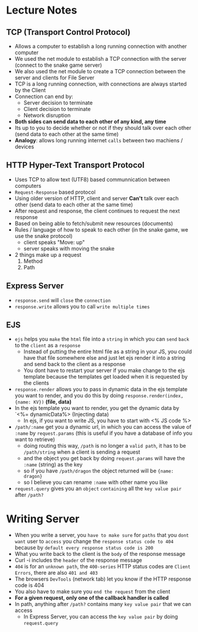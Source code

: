 # Lecture Notes

## TCP (Transport Control Protocol)
* Allows a computer to establish a long running connection with another computer
* We used the net module to establish a TCP connection with the server (connect to the snake game server)
* We also used the net module to create a TCP connection between the server and clients for File Server
* TCP is a long running connection, with connections are always started by the Client
* Connection can end by:
  - Server decision to terminate
  - Client decision to terminate
  - Network disruption 
* **Both sides can send data to each other of any kind, any time**
* Its up to you to decide whether or not if they should talk over each other (send data to each other at the same time)
* **Analogy**: allows long running internet `calls` between two machiens / devices

## HTTP Hyper-Text Transport Protocol
* Uses TCP to allow text (UTF8) based communnication between computers
* `Request-Response` based protocol
* Using older version of HTTP, client and server **Can't** talk over each other (send data to each other at the same time)
* After request and response, the client continues to request the next response
* Based on being able to fetch/submit new resources (documents)
* Rules / language of how to speak to each other (in the snake game, we use the snake protocol)
  - client speaks "Move: up"
  - server speaks with moving the snake
* 2 things make up a request 
  1) Method
  2) Path

## Express Server
* `response.send` will `close` the `connection`
* `response.write` allows you to call `write multiple times`

## EJS
* `ejs` helps you `make` the `html` file into a `string` in which you can `send` `back` to the `client` as a `response`
  - Instead of putting the entire html file as a string in your JS, you could have that file somewhere else and just let ejs render it into a string and send back to the client as a response
  - You dont have to restart your server if you make change to the ejs template because the templates get loaded when it is requested by the clients
* `response.render` allows you to pass in dynamic data in the ejs template you want to render, and you do this by doing `response.render(index, {name: KV})` **(file, data)**
* In the ejs template you want to render, you get the dynamic data by `<%= dynamicData%> (Injecting data)
  - In ejs, if you want to write JS, you have to start with <% JS code %>
* `/path/:name` get you a dynamic url, in which you can access the value of `:name` by `request.params` (this is useful if you have a database of info you want to retrieve)
  - doing routing this way, `/path` is no longer a `valid path`, it has to be `/path/string` when a client is sending a request
  - and the object you get back by doing `request.params` will have the `:name` (string) as the key 
  - so if you have `/path/dragon` the object returned will be `{name: dragon}`
  - so I believe you can rename `:name` with other name you like
* `request.query` gives you an `object` `containing` all the `key value pair` after `/path?`


# Writing Server
* When you write a server, you `have to make sure` for `paths` that you `dont want` user to `access` you change the `response status code to 404` because by `default every response status code is 200`
* What you write back to the client is the `body` of the response message
* Curl -i includes the `header` of the response message
* `404` is for an `unknown path`, the `400-series` HTTP status codes are `Client Errors`, there are also `401 and 403`
* The browsers `DevTools` (network tab) let you know if the HTTP response code is 404
* You also have to make sure you `end the request` from the client 
* **For a given request, only one of the callback handler is called**
* In path, anything after `/path?` contains many `key value pair` that we can access
  - In Express Server, you can access the `key value pair` by doing `request.query`